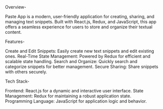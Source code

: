 Overview-

Paste App is a modern, user-friendly application for creating, sharing, and managing text snippets. Built with React.js, Redux, and JavaScript, this app offers a seamless experience for users to store and organize their textual content.

Features-

Create and Edit Snippets: Easily create new text snippets and edit existing ones.
Real-Time State Management: Powered by Redux for efficient and scalable state handling.
Search and Organize: Quickly search and categorize snippets for better management.
Secure Sharing: Share snippets with others securely.

Tech Stack-

Frontend: React.js for a dynamic and interactive user interface.
State Management: Redux for maintaining a robust application state.
Programming Language: JavaScript for application logic and behavior.
